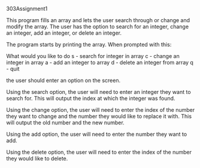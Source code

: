 303Assignment1

This program fills an array and lets the user search through or change and modify the array. 
The user has the option to search for an integer, change an integer, add an integer, or delete an integer.

The program starts by printing the array.
When prompted with this:

What would you like to do
s - search for integer in array
c - change an integer in array
a - add an integer to array
d - delete an integer from array
q - quit

the user should enter an option on the screen.

Using the search option, the user will need to enter an integer they want to search for.
This will output the index at which the integer was found.

Using the change option, the user will need to enter the index of the number they want to change and the number they would like to replace it with.
This will output the old number and the new number.

Using the add option, the user will need to enter the number they want to add.

Using the delete option, the user will need to enter the index of the number they would like to delete.


